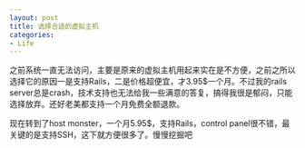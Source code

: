 ```yaml
---
layout: post
title: 选择合适的虚拟主机
categories:
- Life
---
```

之前系统一直无法访问，主要是原来的虚拟主机用起来实在是不方便，之前之所以选择它的原因一是支持Rails，二是价格超便宜，才3.95$一个月。不过我的rails server总是crash，技术支持也无法给我一些满意的答复，搞得我很是郁闷，只能选择放弃。还好老美都支持一个月免费全额退款。

现在转到了host monster，一个月5.95$，支持Rails，control panel很不错，最关键的是支持SSH，这下就方便很多了。慢慢挖掘吧

